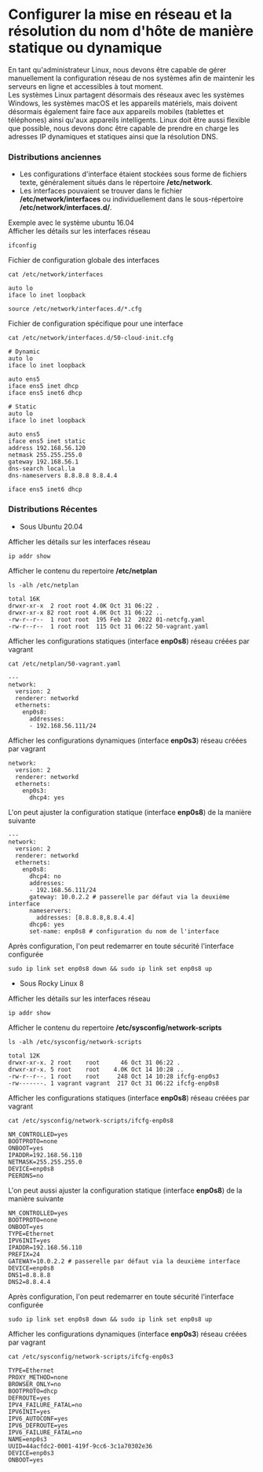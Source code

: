 # Configurer la mise en réseau et la résolution du nom d'hôte de manière statique ou dynamique

En tant qu'administrateur Linux, nous devons être capable de gérer manuellement la configuration réseau de nos systèmes afin de maintenir les serveurs en ligne et accessibles à tout moment.
<br>
Les systèmes Linux partagent désormais des réseaux avec les systèmes Windows, les systèmes macOS et les appareils matériels, mais doivent désormais également faire face aux appareils mobiles (tablettes et téléphones) ainsi qu'aux appareils intelligents. Linux doit être aussi flexible que possible, nous devons donc être capable de prendre en charge les adresses IP dynamiques et statiques ainsi que la résolution DNS.

### Distributions anciennes

- Les configurations d'interface étaient stockées sous forme de fichiers texte, généralement situés dans le répertoire **/etc/network**.
- Les interfaces pouvaient se trouver dans le fichier **/etc/network/interfaces** ou individuellement dans le sous-répertoire **/etc/network/interfaces.d/**.

Exemple avec le système ubuntu 16.04
<br>
Afficher les détails sur les interfaces réseau

```
ifconfig
```

Fichier de configuration globale des interfaces

```
cat /etc/network/interfaces
```

```
auto lo
iface lo inet loopback

source /etc/network/interfaces.d/*.cfg
```

Fichier de configuration spécifique pour une interface

```
cat /etc/network/interfaces.d/50-cloud-init.cfg
```

```
# Dynamic
auto lo
iface lo inet loopback

auto ens5
iface ens5 inet dhcp
iface ens5 inet6 dhcp

# Static
auto lo
iface lo inet loopback

auto ens5
iface ens5 inet static
address 192.168.56.120
netmask 255.255.255.0
gateway 192.168.56.1
dns-search local.la
dns-nameservers 8.8.8.8 8.8.4.4

iface ens5 inet6 dhcp
```

### Distributions Récentes

- Sous Ubuntu 20.04

Afficher les détails sur les interfaces réseau

```
ip addr show
```

Afficher le contenu du repertoire **/etc/netplan**

```
ls -alh /etc/netplan
```

```
total 16K
drwxr-xr-x  2 root root 4.0K Oct 31 06:22 .
drwxr-xr-x 82 root root 4.0K Oct 31 06:22 ..
-rw-r--r--  1 root root  195 Feb 12  2022 01-netcfg.yaml
-rw-r--r--  1 root root  115 Oct 31 06:22 50-vagrant.yaml
```

Afficher les configurations statiques (interface **enp0s8**) réseau créées par vagrant

```
cat /etc/netplan/50-vagrant.yaml
```

```
---
network:
  version: 2
  renderer: networkd
  ethernets:
    enp0s8:
      addresses:
      - 192.168.56.111/24
```

Afficher les configurations dynamiques (interface **enp0s3**) réseau créées par vagrant

```
network:
  version: 2
  renderer: networkd
  ethernets:
    enp0s3:
      dhcp4: yes
```

L'on peut ajuster la configuration statique (interface **enp0s8**) de la manière suivante

```
---
network:
  version: 2
  renderer: networkd
  ethernets:
    enp0s8:
      dhcp4: no
      addresses:
      - 192.168.56.111/24
      gateway: 10.0.2.2 # passerelle par défaut via la deuxième interface
      nameservers:
        addresses: [8.8.8.8,8.8.4.4]
      dhcp6: yes  
      set-name: enp0s8 # configuration du nom de l'interface 
```

Après configuration, l'on peut redemarrer en toute sécurité l'interface configurée

```
sudo ip link set enp0s8 down && sudo ip link set enp0s8 up
```

- Sous Rocky Linux 8

Afficher les détails sur les interfaces réseau

```
ip addr show
```

Afficher le contenu du repertoire **/etc/sysconfig/network-scripts**

```
ls -alh /etc/sysconfig/network-scripts
```

```
total 12K
drwxr-xr-x. 2 root    root      46 Oct 31 06:22 .
drwxr-xr-x. 5 root    root    4.0K Oct 14 10:28 ..
-rw-r--r--. 1 root    root     248 Oct 14 10:28 ifcfg-enp0s3
-rw-------. 1 vagrant vagrant  217 Oct 31 06:22 ifcfg-enp0s8
```

Afficher les configurations statiques (interface **enp0s8**) réseau créées par vagrant

```
cat /etc/sysconfig/network-scripts/ifcfg-enp0s8
```

```
NM_CONTROLLED=yes
BOOTPROTO=none
ONBOOT=yes
IPADDR=192.168.56.110
NETMASK=255.255.255.0
DEVICE=enp0s8
PEERDNS=no
```

L'on peut aussi ajuster la configuration statique (interface **enp0s8**) de la manière suivante

```
NM_CONTROLLED=yes
BOOTPROTO=none
ONBOOT=yes
TYPE=Ethernet
IPV6INIT=yes
IPADDR=192.168.56.110
PREFIX=24
GATEWAY=10.0.2.2 # passerelle par défaut via la deuxième interface
DEVICE=enp0s8
DNS1=8.8.8.8
DNS2=8.8.4.4
```

Après configuration, l'on peut redemarrer en toute sécurité l'interface configurée

```
sudo ip link set enp0s8 down && sudo ip link set enp0s8 up
```

Afficher les configurations dynamiques (interface **enp0s3**) réseau créées par vagrant

```
cat /etc/sysconfig/network-scripts/ifcfg-enp0s3
```

```
TYPE=Ethernet
PROXY_METHOD=none
BROWSER_ONLY=no
BOOTPROTO=dhcp
DEFROUTE=yes
IPV4_FAILURE_FATAL=no
IPV6INIT=yes
IPV6_AUTOCONF=yes
IPV6_DEFROUTE=yes
IPV6_FAILURE_FATAL=no
NAME=enp0s3
UUID=44acfdc2-0001-419f-9cc6-3c1a70302e36
DEVICE=enp0s3
ONBOOT=yes
```
